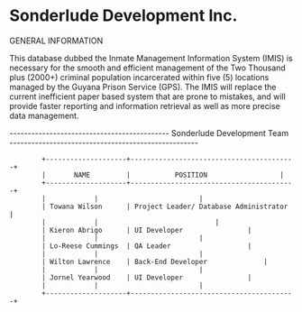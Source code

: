 # Sonderlude Development Inc.


GENERAL INFORMATION

This database dubbed the Inmate Management Information System (IMIS) is necessary 
for the smooth and efficient management of the Two Thousand plus (2000+) criminal 
population incarcerated within five (5) locations managed by the Guyana Prison Service (GPS). 
The IMIS will replace the current inefficient paper based system that are prone to mistakes, 
and will provide faster reporting and information retrieval as well as more precise data management. 



-------------------------------------------- Sonderlude Development Team ----------------------------------------------------

 		 	+--------------------+-----------------------------------------+
 		 	|       NAME         |   	     POSITION	               |
 		 	+--------------------+-----------------------------------------+
  		 	|		     |					       |
 		 	| Towana Wilson      | Project Leader/ Database Administrator  |
 		 	|		     |				               |
 		 	| Kieron Abrigo      | UI Developer			       |
 		 	|		     |					       |
 		 	| Lo-Reese Cummings  | QA Leader			       |
	  	 	|		     |					       |
  		 	| Wilton Lawrence    | Back-End Developer		       |
  		 	|		     |					       |
  		 	| Jornel Yearwood    | UI Developer			       |
  		 	|		     |					       |
  		 	+--------------------+-----------------------------------------+






















